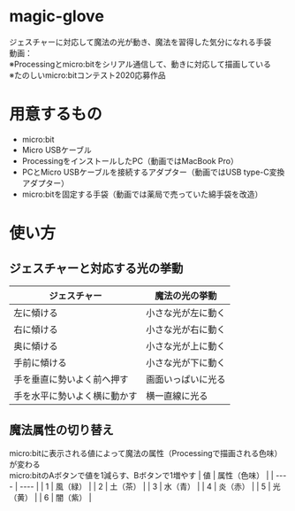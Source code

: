 # magic-glove
ジェスチャーに対応して魔法の光が動き、魔法を習得した気分になれる手袋  
動画：  
※Processingとmicro:bitをシリアル通信して、動きに対応して描画している  
※たのしいmicro:bitコンテスト2020応募作品  

# 用意するもの
- micro:bit
- Micro USBケーブル
- ProcessingをインストールしたPC（動画ではMacBook Pro）
- PCとMicro USBケーブルを接続するアダプター（動画ではUSB type-C変換アダプター）
- micro:bitを固定する手袋（動画では薬局で売っていた綿手袋を改造）

# 使い方
## ジェスチャーと対応する光の挙動
|  ジェスチャー  |  魔法の光の挙動  |
| ---- | ---- |
|  左に傾ける  |  小さな光が左に動く  |
|  右に傾ける  |  小さな光が右に動く  |
|  奥に傾ける  |  小さな光が上に動く  |
|  手前に傾ける  |  小さな光が下に動く  |
|  手を垂直に勢いよく前へ押す  |  画面いっぱいに光る  |
|  手を水平に勢いよく横に動かす  |  横一直線に光る  |

## 魔法属性の切り替え
micro:bitに表示される値によって魔法の属性（Processingで描画される色味）が変わる  
micro:bitのAボタンで値を1減らす、Bボタンで1増やす
|  値  |  属性（色味）  |
| ---- | ---- |
|  1  |  風（緑）  |
|  2  |  土（茶）  |
|  3  |  水（青）  |
|  4  |  炎（赤）   |
|  5  |  光（黄）   |
|  6  |  闇（紫）   |
